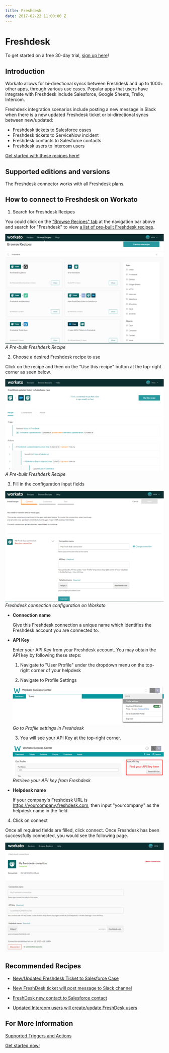 ```yaml
---
title: Freshdesk
date: 2017-02-22 11:00:00 Z
---
```


# Freshdesk

To get started on a free 30-day trial, [sign up here](https://www.workato.com/users/sign_up?utm_source=marketplaces&utm_campaign=freshdesk-generic)!

## Introduction

Workato allows for bi-directional syncs between Freshdesk and up to 1000+ other apps, through various use cases. Popular apps that users have integrate with Freshdesk include Salesforce, Google Sheets, Trello, Intercom. 

Freshdesk integration scenarios include posting a new message in Slack when there is a new updated Freshdesk ticket or bi-directional syncs between new/updated:

* Freshdesk tickets to Salesforce cases
* Freshdesk tickets to ServiceNow incident
* Freshdesk contacts to Salesforce contacts
* Freshdesk users to Intercom users

[Get started with these recipes here!](https://www.workato.com/users/sign_up?utm_source=marketplaces&utm_campaign=freshdesk-generic)

## Supported editions and versions
The Freshdesk connector works with all Freshdesk plans.

## How to connect to Freshdesk on Workato

1. Search for Freshdesk Recipes

You could click on the ["Browse Recipes" tab](https://www.workato.com/recipes/browse) at the navigation bar above and search for "Freshdesk" to view [a list of pre-built Freshdesk recipes](https://www.workato.com/recipes/browse?q=Freshdesk).

![List of Pre-built Freshdesk Recipes](/assets/images/connectors/freshdesk/list-freshdesk-recipe.PNG)
*A Pre-built Freshdesk Recipe*

2. Choose a desired Freshdesk recipe to use

Click on the recipe and then on the "Use this recipe" button at the top-right corner as seen below.

![Click to choose to use the recipe](/assets/images/connectors/freshdesk/freshdesk-recipe.PNG)
*A Pre-built Freshdesk Recipe*

3. Fill in the configuration input fields

![Freshdesk connection configuration](/assets/images/connectors/freshdesk/freshdesk-config-fields.PNG)
*Freshdesk connection configuration on Workato*

* **Connection name**

  Give this Freshdesk connection a unique name which identifies the Freshdesk account you are connected to.

* **API Key**

  Enter your API Key from your Freshdesk account. You may obtain the API key by following these steps:

  1. Navigate to "User Profile" under the dropdown menu on the top-right corner of your helpdesk

  2. Navigate to Profile Settings

  ![Freshdesk profile settings](/assets/images/connectors/freshdesk/freshdesk-tab.png)
  *Go to Profile settings in Freshdesk*

  3. You will see your API Key at the top-right corner.
  
  ![Freshdesk Connection](/assets/images/connectors/freshdesk/freshdesk-api.png)
  *Retrieve your API key from Freshdesk*

* **Helpdesk name**

  If your company's Freshdesk URL is https://yourcompany.freshdesk.com, then input "yourcompany" as the helpdesk name in the field.
  
4. Click on connect

 Once all required fields are filled, click connect. Once Freshdesk has been successfully connected, you would see the following page.

 ![Freshdesk Successful Connection](/assets/images/connectors/freshdesk/freshdesk-connected.png)

 ## Recommended Recipes
   * [New/Updated Freshdesk Ticket to Salesforce Case](https://www.workato.com/recipes/120619-salesforce-new-updated-case-to-freshdesk-ticket#recipe)

   * [New FreshDesk ticket will post message to Slack channel](https://www.workato.com/recipes/103170-new-ticket-in-freshdesk-will-post-message-to-channel-in-slack)

   * [FreshDesk new contact to Salesforce contact](https://www.workato.com/recipes/110070-freshdesk-new-contact-to-salesforce-contact#recipe)

   * [Updated Intercom users will create/update FreshDesk users](https://www.workato.com/recipes/54393-updated-user-in-intercom-will-search-users-in-freshdesk#recipe)

 ## For More Information 
   [Supported Triggers and Actions](https://www.workato.com/integrations/freshdesk)

   [Get started now!](https://www.workato.com/users/sign_up?utm_source=marketplaces&utm_campaign=freshdesk-generic)